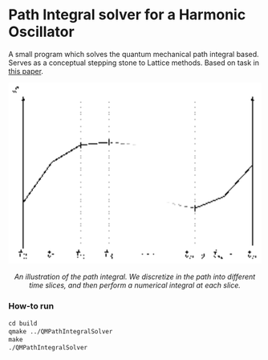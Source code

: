 # Path Integral solver for a Harmonic Oscillator

A small program which solves the quantum mechanical path integral based. Serves as a conceptual stepping stone to Lattice methods. Based on task in [this paper](https://arxiv.org/abs/hep-lat/0506036).

<p align="center">
    <img src="figures/path-integral.png" alt="Path integral illustration" width="600"/>
</p>
    
<p align="center">
    <i>An illustration of the path integral. We discretize in the path into different time slices, and then perform a numerical integral at each slice.</i>
</p>

### How-to run
```
cd build
qmake ../QMPathIntegralSolver
make
./QMPathIntegralSolver
```